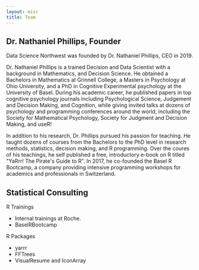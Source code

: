 ```yaml
---
layout: misc
title: Team
---
```


## Dr. Nathaniel Phillips, Founder

Data Science Northwest was founded by Dr. Nathaniel Phillips, CEO in 2019.

Dr. Nathaniel Phillips is a trained Decision and Data Scientist with a background in Mathematics, and Decision Science. He obtained a Bachelors in Mathematics at Grinnell College, a Masters in Psychology at Ohio University, and a PhD in Cognitive Experimental psychology at the University of Basel. During his academic career, he published papers in top cognitive psychology journals including Psychological Science, Judgement and Decision Making, and Cognition, while giving invited talks at dozens of psychology and programming conferences around the world, including the Society for Mathematical Psychology, Society for Judgment and Decision Making, and useR!

In addition to his research, Dr. Phillips pursued his passion for teaching. He taught dozens of courses from the Bachelors to the PhD level in research methods, statistics, decision making, and R programming. Over the coures of his teachings, he self published a free, introductory e-book on R titled "YaRrr! The Pirate's Guide to R". In 2017, he co-founded the Basel R Bootcamp, a company providing intensive programming workshops for academics and professionals in Switzerland.





Statistical Consulting
- 

R Trainings
- Internal trainings at Roche.
- BaselRBootcamp

R Packages
- yarrr
- FFTrees
- VisualResume and IconArray
